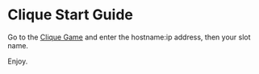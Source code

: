 # Clique Start Guide

Go to the [Clique Game](http://clique.darkshare.site.nfoservers.com/) and enter the hostname:ip address, 
then your slot name.

Enjoy.